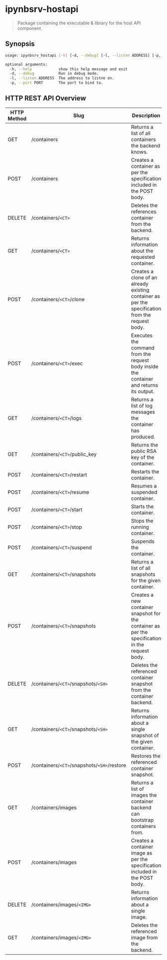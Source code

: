 # ipynbsrv-hostapi

> Package containing the executable & library for the host API component.

## Synopsis

```bash
usage: ipynbsrv_hostapi [-h] [-d, --debug] [-l, --listen ADDRESS] [-p, --port PORT]

optional arguments:
  -h, --help            show this help message and exit
  -d, --debug           Run in debug mode.
  -l, --listen ADDRESS  The address to listne on.
  -p, --port PORT       The port to bind to.
```

## HTTP REST API Overview

| HTTP Method | Slug | Description |
|-------------|------|-------------|
| GET         | /containers | Returns a list of all containers the backend knows. |
| POST        | /containers | Creates a container as per the specification included in the POST body. |
| DELETE      | /containers/`<CT>` | Deletes the references container from the backend. |
| GET         | /containers/`<CT>` | Returns information about the requested container. |
| POST        | /containers/`<CT>`/clone | Creates a clone of an already existing container as per the specification from the request body. |
| POST        | /containers/`<CT>`/exec | Executes the command from the request body inside the container and returns its output. |
| GET         | /containers/`<CT>`/logs | Returns a list of log messages the container has produced. |
| GET         | /containers/`<CT>`/public_key | Returns the public RSA key of the container. |
| POST        | /containers/`<CT>`/restart | Restarts the container. |
| POST        | /containers/`<CT>`/resume | Resumes a suspended container. |
| POST        | /containers/`<CT>`/start | Starts the container. |
| POST        | /containers/`<CT>`/stop | Stops the running container. |
| POST        | /containers/`<CT>`/suspend | Suspends the container. |
| GET         | /containers/`<CT>`/snapshots | Returns a list of all snapshots for the given container. |
| POST        | /containers/`<CT>`/snapshots | Creates a new container snapshot for the container as per the specification in the request body. |
| DELETE      | /containers/`<CT>`/snapshots/`<SH>` | Deletes the referenced container snapshot from the container backend. |
| GET         | /containers/`<CT>`/snapshots/`<SH>` | Returns information about a single snapshot of the given container. |
| POST        | /containers/`<CT>`/snapshots/`<SH>`/restore | Restores the referenced container snapshot. |
| GET         | /containers/images | Returns a list of images the container backend can bootstrap containers from. |
| POST        | /containers/images | Creates a container image as per the specification included in the POST body. |
| DELETE      | /containers/images/`<IMG>` | Returns information about a single image. |
| GET         | /containers/images/`<IMG>` | Deletes the referenced image from the backend. |